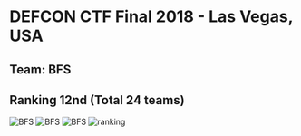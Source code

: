 # DEFCON CTF Final 2018 - Las Vegas, USA
## Team: BFS 
## Ranking 12nd (Total 24 teams)
![BFS](https://github.com/ssspeedgit00/CTF/blob/master/2018/DEFCON_Final/defcon.jpg)
![BFS](https://github.com/ssspeedgit00/CTF/blob/master/2018/DEFCON_Final/photo1.jpg)
![BFS](https://github.com/ssspeedgit00/CTF/blob/master/2018/DEFCON_Final/photo.jpg)
![ranking](https://github.com/ssspeedgit00/CTF/blob/master/2018/DEFCON_Final/defcon_2018.jpg)
